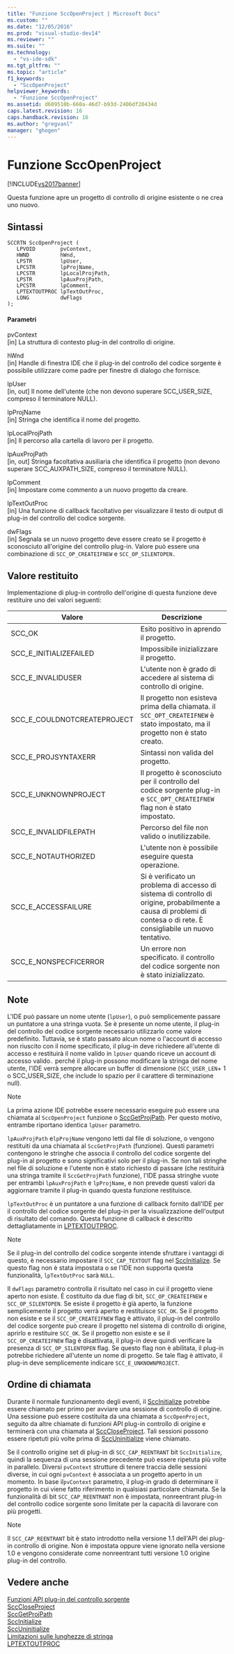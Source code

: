 ```yaml
---
title: "Funzione SccOpenProject | Microsoft Docs"
ms.custom: ""
ms.date: "12/05/2016"
ms.prod: "visual-studio-dev14"
ms.reviewer: ""
ms.suite: ""
ms.technology: 
  - "vs-ide-sdk"
ms.tgt_pltfrm: ""
ms.topic: "article"
f1_keywords: 
  - "SccOpenProject"
helpviewer_keywords: 
  - "Funzione SccOpenProject"
ms.assetid: d609510b-660a-46d7-b93d-2406df20434d
caps.latest.revision: 16
caps.handback.revision: 16
ms.author: "gregvanl"
manager: "ghogen"
---
```

# Funzione SccOpenProject
[!INCLUDE[vs2017banner](../code-quality/includes/vs2017banner.md)]

Questa funzione apre un progetto di controllo di origine esistente o ne crea uno nuovo.  
  
## Sintassi  
  
```cpp#  
SCCRTN SccOpenProject (  
   LPVOID        pvContext,  
   HWND          hWnd,  
   LPSTR         lpUser,  
   LPCSTR        lpProjName,  
   LPCSTR        lpLocalProjPath,  
   LPSTR         lpAuxProjPath,  
   LPCSTR        lpComment,  
   LPTEXTOUTPROC lpTextOutProc,  
   LONG          dwFlags  
);  
```  
  
#### Parametri  
 pvContext  
 \[in\] La struttura di contesto plug\-in del controllo di origine.  
  
 hWnd  
 \[in\] Handle di finestra IDE che il plug\-in del controllo del codice sorgente è possibile utilizzare come padre per finestre di dialogo che fornisce.  
  
 lpUser  
 \[in, out\] Il nome dell'utente \(che non devono superare SCC\_USER\_SIZE, compreso il terminatore NULL\).  
  
 lpProjName  
 \[in\] Stringa che identifica il nome del progetto.  
  
 lpLocalProjPath  
 \[in\] Il percorso alla cartella di lavoro per il progetto.  
  
 lpAuxProjPath  
 \[in, out\] Stringa facoltativa ausiliaria che identifica il progetto \(non devono superare SCC\_AUXPATH\_SIZE, compreso il terminatore NULL\).  
  
 lpComment  
 \[in\] Impostare come commento a un nuovo progetto da creare.  
  
 lpTextOutProc  
 \[in\] Una funzione di callback facoltativo per visualizzare il testo di output di plug\-in del controllo del codice sorgente.  
  
 dwFlags  
 \[in\] Segnala se un nuovo progetto deve essere creato se il progetto è sconosciuto all'origine del controllo plug\-in. Valore può essere una combinazione di `SCC_OP_CREATEIFNEW` e `SCC_OP_SILENTOPEN.`  
  
## Valore restituito  
 Implementazione di plug\-in controllo dell'origine di questa funzione deve restituire uno dei valori seguenti:  
  
|Valore|Descrizione|  
|------------|-----------------|  
|SCC\_OK|Esito positivo in aprendo il progetto.|  
|SCC\_E\_INITIALIZEFAILED|Impossibile inizializzare il progetto.|  
|SCC\_E\_INVALIDUSER|L'utente non è grado di accedere al sistema di controllo di origine.|  
|SCC\_E\_COULDNOTCREATEPROJECT|Il progetto non esisteva prima della chiamata.  il `SCC_OPT_CREATEIFNEW` è stato impostato, ma il progetto non è stato creato.|  
|SCC\_E\_PROJSYNTAXERR|Sintassi non valida del progetto.|  
|SCC\_E\_UNKNOWNPROJECT|Il progetto è sconosciuto per il controllo del codice sorgente plug\-in e `SCC_OPT_CREATEIFNEW` flag non è stato impostato.|  
|SCC\_E\_INVALIDFILEPATH|Percorso del file non valido o inutilizzabile.|  
|SCC\_E\_NOTAUTHORIZED|L'utente non è possibile eseguire questa operazione.|  
|SCC\_E\_ACCESSFAILURE|Si è verificato un problema di accesso di sistema di controllo di origine, probabilmente a causa di problemi di contesa o di rete. È consigliabile un nuovo tentativo.|  
|SCC\_E\_NONSPECFICERROR|Un errore non specificato. il controllo del codice sorgente non è stato inizializzato.|  
  
## Note  
 L'IDE può passare un nome utente \(`lpUser`\), o può semplicemente passare un puntatore a una stringa vuota. Se è presente un nome utente, il plug\-in del controllo del codice sorgente necessario utilizzarlo come valore predefinito. Tuttavia, se è stato passato alcun nome o l'account di accesso non riuscito con il nome specificato, il plug\-in deve richiedere all'utente di accesso e restituirà il nome valido in `lpUser` quando riceve un account di accesso valido`.` perché il plug\-in possono modificare la stringa del nome utente, l'IDE verrà sempre allocare un buffer di dimensione \(`SCC_USER_LEN`\+ 1 o SCC\_USER\_SIZE, che include lo spazio per il carattere di terminazione null\).  
  
> [!NOTE]
>  La prima azione IDE potrebbe essere necessario eseguire può essere una chiamata al `SccOpenProject` funzione o [SccGetProjPath](../extensibility/sccgetprojpath-function.md). Per questo motivo, entrambe riportano identica `lpUser` parametro.  
  
 `lpAuxProjPath` e`lpProjName` vengono letti dal file di soluzione, o vengono restituiti da una chiamata al `SccGetProjPath` \(funzione\). Questi parametri contengono le stringhe che associa il controllo del codice sorgente del plug\-in al progetto e sono significativi solo per il plug\-in. Se non tali stringhe nel file di soluzione e l'utente non è stato richiesto di passare \(che restituirà una stringa tramite il `SccGetProjPath` funzione\), l'IDE passa stringhe vuote per entrambi `lpAuxProjPath` e `lpProjName`, e non prevede questi valori da aggiornare tramite il plug\-in quando questa funzione restituisce.  
  
 `lpTextOutProc` è un puntatore a una funzione di callback fornito dall'IDE per il controllo del codice sorgente del plug\-in per la visualizzazione dell'output di risultato del comando. Questa funzione di callback è descritto dettagliatamente in [LPTEXTOUTPROC](../extensibility/lptextoutproc.md).  
  
> [!NOTE]
>  Se il plug\-in del controllo del codice sorgente intende sfruttare i vantaggi di questo, è necessario impostare il `SCC_CAP_TEXTOUT` flag nel [SccInitialize](../extensibility/sccinitialize-function.md). Se questo flag non è stata impostata o se l'IDE non supporta questa funzionalità, `lpTextOutProc` sarà `NULL`.  
  
 Il `dwFlags` parametro controlla il risultato nel caso in cui il progetto viene aperto non esiste. È costituito da due flag di bit, `SCC_OP_CREATEIFNEW` e `SCC_OP_SILENTOPEN`. Se esiste il progetto è già aperto, la funzione semplicemente il progetto verrà aperto e restituisce `SCC_OK`. Se il progetto non esiste e se il `SCC_OP_CREATEIFNEW` flag è attivato, il plug\-in del controllo del codice sorgente può creare il progetto nel sistema di controllo di origine, aprirlo e restituire `SCC_OK`. Se il progetto non esiste e se il `SCC_OP_CREATEIFNEW` flag è disattivata, il plug\-in deve quindi verificare la presenza di `SCC_OP_SILENTOPEN` flag. Se questo flag non è abilitata, il plug\-in potrebbe richiedere all'utente un nome di progetto. Se tale flag è attivato, il plug\-in deve semplicemente indicare `SCC_E_UNKNOWNPROJECT`.  
  
## Ordine di chiamata  
 Durante il normale funzionamento degli eventi, il [SccInitialize](../extensibility/sccinitialize-function.md) potrebbe essere chiamato per primo per avviare una sessione di controllo di origine. Una sessione può essere costituita da una chiamata a `SccOpenProject`, seguito da altre chiamate di funzioni API plug\-in controllo di origine e terminerà con una chiamata al [SccCloseProject](../extensibility/scccloseproject-function.md). Tali sessioni possono essere ripetuti più volte prima di [SccUninitialize](../extensibility/sccuninitialize-function.md) viene chiamato.  
  
 Se il controllo origine set di plug\-in di `SCC_CAP_REENTRANT` bit `SccInitialize`, quindi la sequenza di una sessione precedente può essere ripetuta più volte in parallelo. Diversi `pvContext` strutture di tenere traccia delle sessioni diverse, in cui ogni `pvContext` è associata a un progetto aperto in un momento. In base il`pvContext` parametro, il plug\-in grado di determinare il progetto in cui viene fatto riferimento in qualsiasi particolare chiamata. Se la funzionalità di bit `SCC_CAP_REENTRANT` non è impostata, nonreentrant plug\-in del controllo codice sorgente sono limitate per la capacità di lavorare con più progetti.  
  
> [!NOTE]
>  Il `SCC_CAP_REENTRANT` bit è stato introdotto nella versione 1.1 dell'API dei plug\-in controllo di origine. Non è impostata oppure viene ignorato nella versione 1.0 e vengono considerate come nonreentrant tutti versione 1.0 origine plug\-in del controllo.  
  
## Vedere anche  
 [Funzioni API plug\-in del controllo sorgente](../extensibility/source-control-plug-in-api-functions.md)   
 [SccCloseProject](../extensibility/scccloseproject-function.md)   
 [SccGetProjPath](../extensibility/sccgetprojpath-function.md)   
 [SccInitialize](../extensibility/sccinitialize-function.md)   
 [SccUninitialize](../extensibility/sccuninitialize-function.md)   
 [Limitazioni sulle lunghezze di stringa](../extensibility/restrictions-on-string-lengths.md)   
 [LPTEXTOUTPROC](../extensibility/lptextoutproc.md)